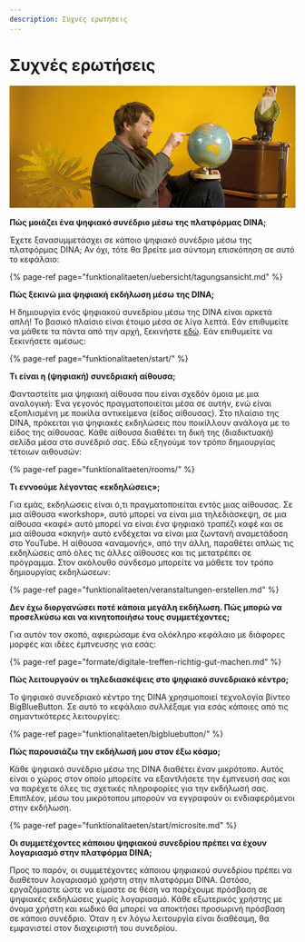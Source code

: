 ```yaml
---
description: Συχνές ερωτήσεις
---
```


# Συχνές ερωτήσεις

![](.gitbook/assets/gitbook_weltweit_750x320.jpg)

**Πώς μοιάζει ένα ψηφιακό συνέδριο μέσω της πλατφόρμας DINA;**

Έχετε ξανασυμμετάσχει σε κάποιο ψηφιακό συνέδριο μέσω της πλατφόρμας DINA; Αν όχι, τότε θα βρείτε μια σύντομη επισκόπηση σε αυτό το κεφάλαιο:

{% page-ref page="funktionalitaeten/uebersicht/tagungsansicht.md" %}

**Πώς ξεκινώ μια ψηφιακή εκδήλωση μέσω της DINA;**

Η δημιουργία ενός ψηφιακού συνεδρίου μέσω της DINA είναι αρκετά απλή! Το βασικό πλαίσιο είναι έτοιμο μέσα σε λίγα λεπτά. Εάν επιθυμείτε να μάθετε τα πάντα από την αρχή, ξεκινήστε [εδώ](https://app.gitbook.com/@dina-international/s/manual/v/gre/funktionalitaeten/uebersicht). Εάν επιθυμείτε να ξεκινήσετε αμέσως:

{% page-ref page="funktionalitaeten/start/" %}

**Τι είναι η \(ψηφιακή\) συνεδριακή αίθουσα;**

Φανταστείτε μια ψηφιακή αίθουσα που είναι σχεδόν όμοια με μια αναλογική: Ένα γεγονός πραγματοποιείται μέσα σε αυτήν, ενώ είναι εξοπλισμένη με ποικίλα αντικείμενα \(είδος αίθουσας\). Στο πλαίσιο της DINA, πρόκειται για ψηφιακές εκδηλώσεις που ποικίλλουν ανάλογα με το είδος της αίθουσας. Κάθε αίθουσα διαθέτει τη δική της \(διαδικτυακή\) σελίδα μέσα στο συνέδριό σας. Εδώ εξηγούμε τον τρόπο δημιουργίας τέτοιων αιθουσών:

{% page-ref page="funktionalitaeten/rooms/" %}

**Τι εννοούμε λέγοντας «εκδηλώσεις»;**

Για εμάς, εκδηλώσεις είναι ό,τι πραγματοποιείται εντός μιας αίθουσας. Σε μια αίθουσα «workshop», αυτό μπορεί να είναι μια τηλεδιάσκεψη, σε μια αίθουσα «καφέ» αυτό μπορεί να είναι ένα ψηφιακό τραπέζι καφέ και σε μια αίθουσα «σκηνή» αυτό ενδέχεται να είναι μια ζωντανή αναμετάδοση στο YouTube. Η αίθουσα «αναμονής», από την άλλη, παραθέτει απλώς τις εκδηλώσεις από όλες τις άλλες αίθουσες και τις μετατρέπει σε πρόγραμμα. Στον ακόλουθο σύνδεσμο μπορείτε να μάθετε τον τρόπο δημιουργίας εκδηλώσεων:

{% page-ref page="funktionalitaeten/veranstaltungen-erstellen.md" %}

**Δεν έχω διοργανώσει ποτέ κάποια μεγάλη εκδήλωση. Πώς μπορώ να προσελκύσω και να κινητοποιήσω τους συμμετέχοντες;**

Για αυτόν τον σκοπό, αφιερώσαμε ένα ολόκληρο κεφάλαιο με διάφορες μορφές και ιδέες έμπνευσης για εσάς:

{% page-ref page="formate/digitale-treffen-richtig-gut-machen.md" %}

**Πώς λειτουργούν οι τηλεδιασκέψεις στο ψηφιακό συνεδριακό κέντρο;**

Το ψηφιακό συνεδριακό κέντρο της DINA χρησιμοποιεί τεχνολογία βίντεο BigBlueButton. Σε αυτό το κεφάλαιο συλλέξαμε για εσάς κάποιες από τις σημαντικότερες λειτουργίες:

{% page-ref page="funktionalitaeten/bigbluebutton/" %}

**Πώς παρουσιάζω την εκδήλωσή μου στον έξω κόσμο;**

Κάθε ψηφιακό συνέδριο μέσω της DINA διαθέτει έναν μικρότοπο. Αυτός είναι ο χώρος στον οποίο μπορείτε να εξαντλήσετε την έμπνευσή σας και να παρέχετε όλες τις σχετικές πληροφορίες για την εκδήλωσή σας. Επιπλέον, μέσω του μικρότοπου μπορούν να εγγραφούν οι ενδιαφερόμενοι στην εκδήλωση.

{% page-ref page="funktionalitaeten/start/microsite.md" %}

**Οι συμμετέχοντες κάποιου ψηφιακού συνεδρίου πρέπει να έχουν λογαριασμό στην πλατφόρμα DINA;**

Προς το παρόν, οι συμμετέχοντες κάποιου ψηφιακού συνεδρίου πρέπει να διαθέτουν λογαριασμό χρήστη στην πλατφόρμα DINA. Ωστόσο, εργαζόμαστε ώστε να είμαστε σε θέση να παρέχουμε πρόσβαση σε ψηφιακές εκδηλώσεις χωρίς λογαριασμό. Κάθε εξωτερικός χρήστης με όνομα χρήστη και κωδικό θα μπορεί να αποκτήσει προσωρινή πρόσβαση σε κάποιο συνέδριο. Όταν η εν λόγω λειτουργία είναι διαθέσιμη, θα εμφανιστεί στον διαχειριστή του συνεδρίου.

